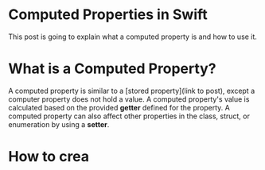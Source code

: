 # Computed Properties in Swift

This post is going to explain what a computed property is and how to use it.

# What is a Computed Property?

A computed property is similar to a [stored property](link to post), except a computer property does not hold a value. A computed property's value is calculated based on the provided **getter** defined for the property. A computed property can also affect other properties in the class, struct, or enumeration by using a **setter**.

# How to crea